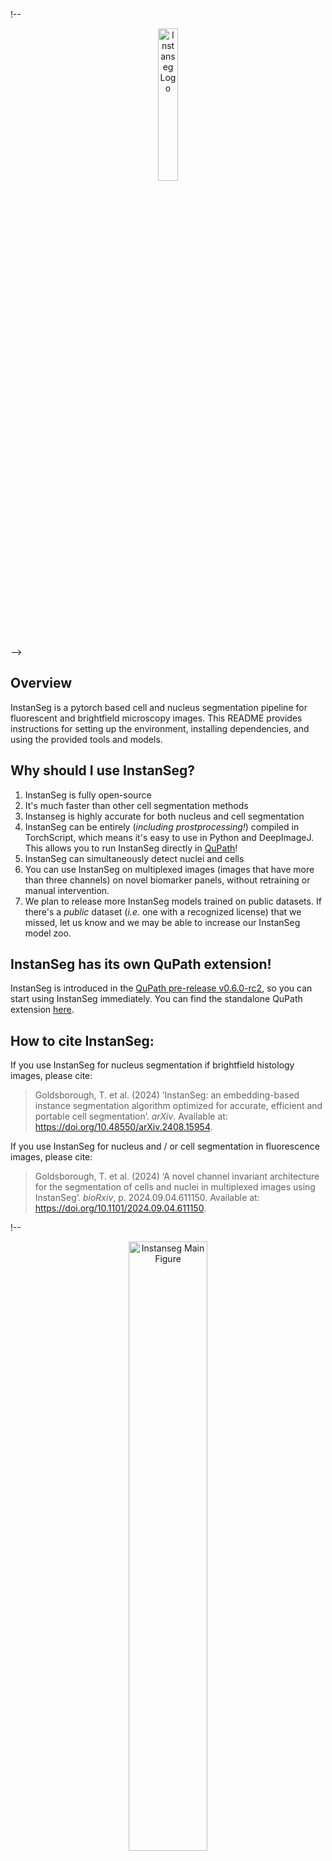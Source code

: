 
!-- 
<p align="center">
  <img src="https://github.com/ThibautGoldsborough/instanseg_thibaut/blob/main/assets/instanseg_logo.png?raw=True" alt="Instanseg Logo" width="25%">
</p> -->



## Overview

InstanSeg is a pytorch based cell and nucleus segmentation pipeline for fluorescent and brightfield microscopy images. This README provides instructions for setting up the environment, installing dependencies, and using the provided tools and models.

## Why should I use InstanSeg?

1. InstanSeg is fully open-source
2. It's much faster than other cell segmentation methods
3. Instanseg is highly accurate for both nucleus and cell segmentation
5. InstanSeg can be entirely (_including prostprocessing!_) compiled in TorchScript, which means it's easy to use in Python and DeepImageJ. This allows you to run InstanSeg directly in [QuPath](https://qupath.github.io/)!
6. InstanSeg can simultaneously detect nuclei and cells
7. You can use InstanSeg on multiplexed images (images that have more than three channels) on novel biomarker panels, without retraining or manual intervention.
8. We plan to release more InstanSeg models trained on public datasets. If there's a _public_ dataset (_i.e._ one with a recognized license) that we missed, let us know and we may be able to increase our InstanSeg model zoo.

## InstanSeg has its own QuPath extension!

InstanSeg is introduced in the [QuPath pre-release v0.6.0-rc2](https://github.com/qupath/qupath/releases/tag/v0.6.0-rc2), so you can start using InstanSeg immediately. You can find the standalone QuPath extension [here](https://github.com/qupath/qupath-extension-instanseg).

## How to cite InstanSeg:

If you use InstanSeg for nucleus segmentation if brightfield histology images, please cite:

> Goldsborough, T. et al. (2024) ‘InstanSeg: an embedding-based instance segmentation algorithm optimized for accurate, efficient and portable cell segmentation’. _arXiv_. Available at: https://doi.org/10.48550/arXiv.2408.15954.

If you use InstanSeg for nucleus and / or cell segmentation in fluorescence images, please cite:

> Goldsborough, T. et al. (2024) ‘A novel channel invariant architecture for the segmentation of cells and nuclei in multiplexed images using InstanSeg’. _bioRxiv_, p. 2024.09.04.611150. Available at: https://doi.org/10.1101/2024.09.04.611150.


!-- 
<p align="center">
  <img src="https://github.com/ThibautGoldsborough/instanseg_thibaut/blob/main/assets/instanseg_main_figure.png?raw=True" alt="Instanseg Main Figure" width="50%">
</p> -->


```python
from instanseg import InstanSeg
from instanseg.utils.utils import show_images

instanseg_brightfield = InstanSeg("brightfield_nuclei", image_reader= "tiffslide", verbosity=1)

image_array, pixel_size = instanseg_brightfield.read_image("../instanseg/examples/HE_example.tif")

labeled_output, image_tensor  = instanseg_brightfield.eval_small_image(image_array, pixel_size)

display = instanseg_brightfield.display(image_tensor, labeled_output)

show_images(image_tensor,display, colorbar=False, titles = ["Normalized Image", "Image with segmentation"])
```

## Table of Contents

- [Installation](#installation)
  - [Local Installation](#local-installation)
  - [GPU Version (CUDA) for Windows and Linux](#gpu-version-cuda-for-windows-and-linux)
- [Usage](#usage)
  - [Training Models](#training-models)
  - [Testing Models](#testing-models)



## Installation

### Local Installation

To install InstanSeg locally, follow these steps:

1. Install either Anaconda, Mamba, or [micromamba](https://mamba.readthedocs.io/en/latest/installation/micromamba-installation.html). We use micromamba for speed and simplicity, but you can replace "micromamba" with the distribution you are using.

2. In your terminal or Anaconda prompt on Windows, create a new environment and install dependencies using the provided `env.yml` file:
    ```bash
    micromamba create -n instanseg --file env.yml
    ```

3. Activate your environment:
    ```bash
    micromamba activate instanseg
    ```

### GPU Version (CUDA) for Windows and Linux

If you intend to use GPU acceleration and CUDA, follow these additional steps:

4. Uninstall existing PyTorch and reinstall with CUDA support:
    ```bash
    micromamba remove pytorch torchvision monai
    micromamba install pytorch==2.1.1 torchvision==0.16.1 monai=1.3.0 pytorch-cuda=12.1 -c conda-forge -c pytorch -c nvidia
    pip install cupy-cuda12x
    ```

5. Check if CUDA is available:
    ```bash
    python -c "import torch; print('CUDA is available') if torch.cuda.is_available() else print('CUDA is not available')"
    ```

The repository may work with older versions of CUDA. For this replace "12.1" and "12" with the required version. 

### Setup Repository

3. Build repository:
    ```bash
    pip install -e .
    ```

## Usage

### Download Datasets

To download public datasets and example images, follow the instructions under **instanseg/notebooks/load_datasets.ipynb**

To train InstanSeg on your own dataset, extend the **instanseg/notebooks/load_datasets.ipynb** with one of the templates provided.

### Training Models

To train models using InstanSeg, use the **train.py** script under the scripts folder.

For example, to train InstanSeg on the TNBC_2018 dataset over 250 epochs at a pixel resolution of 0.25 microns/pixel, run the following command:
```bash
cd InstanSeg/scripts
python train.py -data segmentation_dataset.pth -source "[TNBC_2018]" --num_epochs 250 --experiment_str my_first_instanseg --requested_pixel_size 0.25
```

To train a channel invariant InstanSeg on the CPDMI_2023 dataset, predicting both nuclei and cells, run the following command:
```bash
cd InstanSeg/scripts
python train.py -data segmentation_dataset.pth -source "[CPDMI_2023]" --num_epochs 250 --experiment_str my_first_instanseg -target NC --channel_invariant True --requested_pixel_size 0.5
```

Each epoch should take approximately 1 to 3 minutes to complete (with mps or cuda support).

For more options and configurations, refer to the parser arguments in the train.py file.

### Testing Models

To test trained models and obtain F1 metrics, use the following command:
```bash
python test.py --model_folder my_first_instanseg -test_set Validation --optimize_hyperparameters True
python test.py --model_folder my_first_instanseg -test_set Test --params best_params
```

### Using InstanSeg for inference

```bash
python inference.py --model_folder my_first_instanseg --image_path ../examples
```
Replace "../examples" with the path to your images. If InstanSeg cannot read the image pixel size from the image metadata, the user is required to provide a --pixel_size parameter. InstanSeg provides (limited) support for whole slide images (WSIs). For more options and configurations, refer to the parser arguments in the inference.py file.
